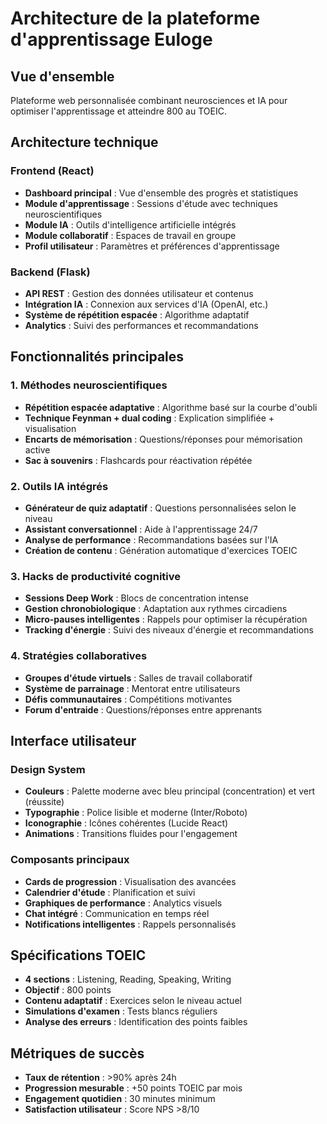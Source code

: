 # Architecture de la plateforme d'apprentissage Euloge

## Vue d'ensemble
Plateforme web personnalisée combinant neurosciences et IA pour optimiser l'apprentissage et atteindre 800 au TOEIC.

## Architecture technique

### Frontend (React)
- **Dashboard principal** : Vue d'ensemble des progrès et statistiques
- **Module d'apprentissage** : Sessions d'étude avec techniques neuroscientifiques
- **Module IA** : Outils d'intelligence artificielle intégrés
- **Module collaboratif** : Espaces de travail en groupe
- **Profil utilisateur** : Paramètres et préférences d'apprentissage

### Backend (Flask)
- **API REST** : Gestion des données utilisateur et contenus
- **Intégration IA** : Connexion aux services d'IA (OpenAI, etc.)
- **Système de répétition espacée** : Algorithme adaptatif
- **Analytics** : Suivi des performances et recommandations

## Fonctionnalités principales

### 1. Méthodes neuroscientifiques
- **Répétition espacée adaptative** : Algorithme basé sur la courbe d'oubli
- **Technique Feynman + dual coding** : Explication simplifiée + visualisation
- **Encarts de mémorisation** : Questions/réponses pour mémorisation active
- **Sac à souvenirs** : Flashcards pour réactivation répétée

### 2. Outils IA intégrés
- **Générateur de quiz adaptatif** : Questions personnalisées selon le niveau
- **Assistant conversationnel** : Aide à l'apprentissage 24/7
- **Analyse de performance** : Recommandations basées sur l'IA
- **Création de contenu** : Génération automatique d'exercices TOEIC

### 3. Hacks de productivité cognitive
- **Sessions Deep Work** : Blocs de concentration intense
- **Gestion chronobiologique** : Adaptation aux rythmes circadiens
- **Micro-pauses intelligentes** : Rappels pour optimiser la récupération
- **Tracking d'énergie** : Suivi des niveaux d'énergie et recommandations

### 4. Stratégies collaboratives
- **Groupes d'étude virtuels** : Salles de travail collaboratif
- **Système de parrainage** : Mentorat entre utilisateurs
- **Défis communautaires** : Compétitions motivantes
- **Forum d'entraide** : Questions/réponses entre apprenants

## Interface utilisateur

### Design System
- **Couleurs** : Palette moderne avec bleu principal (concentration) et vert (réussite)
- **Typographie** : Police lisible et moderne (Inter/Roboto)
- **Iconographie** : Icônes cohérentes (Lucide React)
- **Animations** : Transitions fluides pour l'engagement

### Composants principaux
- **Cards de progression** : Visualisation des avancées
- **Calendrier d'étude** : Planification et suivi
- **Graphiques de performance** : Analytics visuels
- **Chat intégré** : Communication en temps réel
- **Notifications intelligentes** : Rappels personnalisés

## Spécifications TOEIC
- **4 sections** : Listening, Reading, Speaking, Writing
- **Objectif** : 800 points
- **Contenu adaptatif** : Exercices selon le niveau actuel
- **Simulations d'examen** : Tests blancs réguliers
- **Analyse des erreurs** : Identification des points faibles

## Métriques de succès
- **Taux de rétention** : >90% après 24h
- **Progression mesurable** : +50 points TOEIC par mois
- **Engagement quotidien** : 30 minutes minimum
- **Satisfaction utilisateur** : Score NPS >8/10

